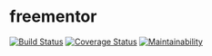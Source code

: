 # freementor
[![Build Status](https://travis-ci.org/Himbaza98/freementor.svg?branch=develop)](https://travis-ci.org/Himbaza98/freementor)
[![Coverage Status](https://coveralls.io/repos/github/Himbaza98/freementor/badge.svg)](https://coveralls.io/github/Himbaza98/freementor)
[![Maintainability](https://api.codeclimate.com/v1/badges/b9a3a81c920154a8fbbf/maintainability)](https://codeclimate.com/github/Himbaza98/freementor/maintainability)